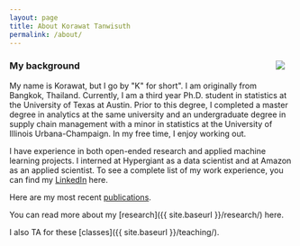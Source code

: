 ```yaml
---
layout: page
title: About Korawat Tanwisuth
permalink: /about/
---
```


<img src="{{ site.baseurl }}/assets/img/posts/korawat_banner.png" ALIGN="right" style="margin:10px 15px"/>


### My background
My name is Korawat, but I go by "K" for short". I am originally from Bangkok, Thailand. Currently, I am a third year Ph.D. student in statistics at the University of Texas at Austin. Prior to this degree, I completed a master degree in analytics at the same university and an undergraduate degree in supply chain management with a minor in statistics at the University of Illinois Urbana-Champaign. In my free time, I enjoy working out.

I have experience in both open-ended research and applied machine learning projects. I interned at Hypergiant as a data scientist and at Amazon as an applied scientist. To see a complete list of my work experience, you can find my [LinkedIn](https://www.linkedin.com/in/korawat-tanwisuth-238401a7/) here.

Here are my most recent [publications]({{site.baseurl}}/publications/).

You can read more about my [research]({{ site.baseurl }}/research/)  here.

I also TA for these [classes]({{ site.baseurl }}/teaching/).

